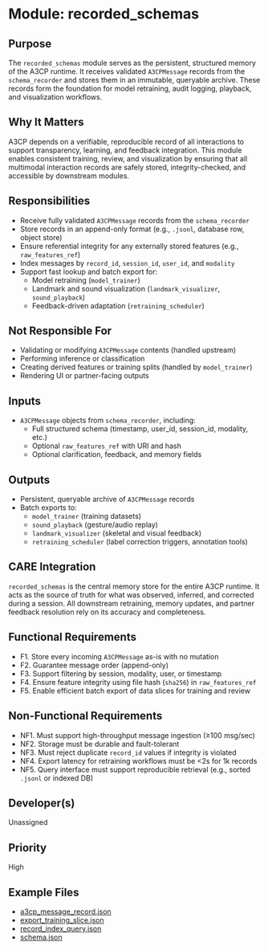 # Module: recorded_schemas

## Purpose
The `recorded_schemas` module serves as the persistent, structured memory of the A3CP runtime. It receives validated `A3CPMessage` records from the `schema_recorder` and stores them in an immutable, queryable archive. These records form the foundation for model retraining, audit logging, playback, and visualization workflows.

## Why It Matters
A3CP depends on a verifiable, reproducible record of all interactions to support transparency, learning, and feedback integration. This module enables consistent training, review, and visualization by ensuring that all multimodal interaction records are safely stored, integrity-checked, and accessible by downstream modules.

## Responsibilities
- Receive fully validated `A3CPMessage` records from the `schema_recorder`
- Store records in an append-only format (e.g., `.jsonl`, database row, object store)
- Ensure referential integrity for any externally stored features (e.g., `raw_features_ref`)
- Index messages by `record_id`, `session_id`, `user_id`, and `modality`
- Support fast lookup and batch export for:
  - Model retraining (`model_trainer`)
  - Landmark and sound visualization (`landmark_visualizer`, `sound_playback`)
  - Feedback-driven adaptation (`retraining_scheduler`)

## Not Responsible For
- Validating or modifying `A3CPMessage` contents (handled upstream)
- Performing inference or classification
- Creating derived features or training splits (handled by `model_trainer`)
- Rendering UI or partner-facing outputs

## Inputs
- `A3CPMessage` objects from `schema_recorder`, including:
  - Full structured schema (timestamp, user_id, session_id, modality, etc.)
  - Optional `raw_features_ref` with URI and hash
  - Optional clarification, feedback, and memory fields

## Outputs
- Persistent, queryable archive of `A3CPMessage` records
- Batch exports to:
  - `model_trainer` (training datasets)
  - `sound_playback` (gesture/audio replay)
  - `landmark_visualizer` (skeletal and visual feedback)
  - `retraining_scheduler` (label correction triggers, annotation tools)

## CARE Integration
`recorded_schemas` is the central memory store for the entire A3CP runtime. It acts as the source of truth for what was observed, inferred, and corrected during a session. All downstream retraining, memory updates, and partner feedback resolution rely on its accuracy and completeness.

## Functional Requirements
- F1. Store every incoming `A3CPMessage` as-is with no mutation
- F2. Guarantee message order (append-only)
- F3. Support filtering by session, modality, user, or timestamp
- F4. Ensure feature integrity using file hash (`sha256`) in `raw_features_ref`
- F5. Enable efficient batch export of data slices for training and review

## Non-Functional Requirements
- NF1. Must support high-throughput message ingestion (≥100 msg/sec)
- NF2. Storage must be durable and fault-tolerant
- NF3. Must reject duplicate `record_id` values if integrity is violated
- NF4. Export latency for retraining workflows must be <2s for 1k records
- NF5. Query interface must support reproducible retrieval (e.g., sorted `.jsonl` or indexed DB)

## Developer(s)
Unassigned

## Priority
High

## Example Files
- [a3cp_message_record.json](./a3cp_message_record.json)
- [export_training_slice.json](./export_training_slice.json)
- [record_index_query.json](./record_index_query.json)
- [schema.json](./schema.json)
